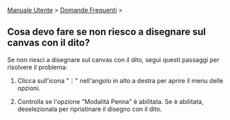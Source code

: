 [Manuale Utente](/dragonnest/drawnote/manual/it) > [Domande Frequenti](/dragonnest/drawnote/manual/it/q_a) >

Cosa devo fare se non riesco a disegnare sul canvas con il dito?
---
Se non riesci a disegnare sul canvas con il dito, segui questi passaggi per risolvere il problema:

1. Clicca sull'icona "⋮" nell'angolo in alto a destra per aprire il menu delle opzioni.

2. Controlla se l'opzione "Modalità Penna" è abilitata. Se è abilitata, deselezionala per ripristinare il disegno con il dito.